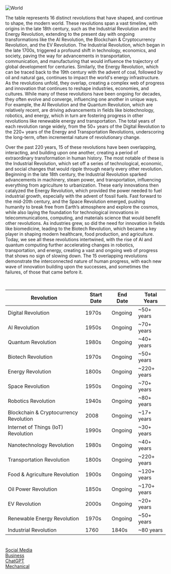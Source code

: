 ![World](https://github.com/user-attachments/assets/1673b1b3-6063-4c79-8cbe-d93907a2bf6f)

The table represents 16 distinct revolutions that have shaped, and continue to shape, the modern world. These revolutions span a vast timeline, with origins in the late 18th century, such as the Industrial Revolution and the Energy Revolution, extending to the present day with ongoing transformations like the AI Revolution, the Blockchain & Cryptocurrency Revolution, and the EV Revolution. The Industrial Revolution, which began in the late 1700s, triggered a profound shift in technology, economics, and society, paving the way for advancements in transportation, communication, and manufacturing that would influence the trajectory of global development for centuries. Similarly, the Energy Revolution, which can be traced back to the 19th century with the advent of coal, followed by oil and natural gas, continues to impact the world's energy infrastructure. As the revolutions unfold, they overlap, creating a complex web of progress and innovation that continues to reshape industries, economies, and cultures. While many of these revolutions have been ongoing for decades, they often evolve and converge, influencing one another in unique ways. For example, the AI Revolution and the Quantum Revolution, which are relatively recent, are driving advancements in fields like biotechnology, robotics, and energy, which in turn are fostering progress in other revolutions like renewable energy and transportation. The total years of each revolution range widely, from the 50+ years of the Digital Revolution to the 220+ years of the Energy and Transportation Revolutions, underscoring the long-term, often incremental nature of revolutionary change.

Over the past 220 years, 15 of these revolutions have been overlapping, interacting, and building upon one another, creating a period of extraordinary transformation in human history. The most notable of these is the Industrial Revolution, which set off a series of technological, economic, and social changes that would ripple through nearly every other revolution. Beginning in the late 18th century, the Industrial Revolution sparked advancements in machinery, steam power, and transportation, influencing everything from agriculture to urbanization. These early innovations then catalyzed the Energy Revolution, which provided the power needed to fuel industrial growth, especially with the advent of fossil fuels. Fast forward to the mid-20th century, and the Space Revolution emerged, pushing humanity to break free from Earth’s atmosphere and explore the cosmos, while also laying the foundation for technological innovations in telecommunications, computing, and materials science that would benefit other revolutions. As industries grew, so did the need for innovation in fields like biomedicine, leading to the Biotech Revolution, which became a key player in shaping modern healthcare, food production, and agriculture. Today, we see all these revolutions intertwined, with the rise of AI and quantum computing further accelerating changes in robotics, transportation, and energy, creating a vast and ongoing web of progress that shows no sign of slowing down. The 15 overlapping revolutions demonstrate the interconnected nature of human progress, with each new wave of innovation building upon the successes, and sometimes the failures, of those that came before it.

<br>

| Revolution                              | Start Date | End Date      | Total Years |
|-----------------------------------------|------------|---------------|-------------|
| Digital Revolution                      | 1970s      | Ongoing       | ~50+ years  |
| AI Revolution                           | 1950s      | Ongoing       | ~70+ years  |
| Quantum Revolution                      | 1980s      | Ongoing       | ~40+ years  |
| Biotech Revolution                      | 1970s      | Ongoing       | ~50+ years  |
| Energy Revolution                       | 1800s      | Ongoing       | ~220+ years |
| Space Revolution                        | 1950s      | Ongoing       | ~70+ years  |
| Robotics Revolution                     | 1940s      | Ongoing       | ~80+ years  |
| Blockchain & Cryptocurrency Revolution  | 2008       | Ongoing       | ~17+ years  |
| Internet of Things (IoT) Revolution     | 1990s      | Ongoing       | ~30+ years  |
| Nanotechnology Revolution               | 1980s      | Ongoing       | ~40+ years  |
| Transportation Revolution               | 1800s      | Ongoing       | ~220+ years |
| Food & Agriculture Revolution           | 1900s      | Ongoing       | ~120+ years |
| Oil Power Revolution                    | 1850s      | Ongoing       | ~170+ years |
| EV Revolution                           | 2000s      | Ongoing       | ~20+ years  |
| Renewable Energy Revolution             | 1970s      | Ongoing       | ~50+ years  |
| Industrial Revolution                   | 1760       | 1840s         | ~80 years   |

#

[Social Media](https://github.com/sourceduty/Social_Media)
<br>
[Business](https://github.com/sourceduty/Business)
<br>
[ChatGPT](https://github.com/sourceduty/ChatGPT)
<br>
[Mechanical](https://github.com/sourceduty/Mechanical)
